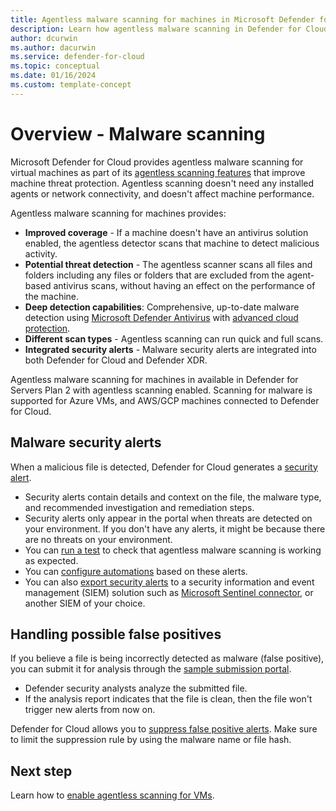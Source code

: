 ```yaml
---
title: Agentless malware scanning for machines in Microsoft Defender for Cloud
description: Learn how agentless malware scanning in Defender for Cloud can protect your virtual machines from malware.
author: dcurwin
ms.author: dacurwin
ms.service: defender-for-cloud
ms.topic: conceptual
ms.date: 01/16/2024
ms.custom: template-concept
---
```


# Overview - Malware scanning

Microsoft Defender for Cloud provides agentless malware scanning for virtual machines as part of its [agentless scanning features](concept-agentless-data-collection.md) that improve machine threat protection. Agentless scanning doesn't need any installed agents or network connectivity, and doesn't affect machine performance.


Agentless malware scanning for machines provides:

- **Improved coverage** - If a machine doesn't have an antivirus solution enabled, the agentless detector scans that machine to detect malicious activity.
- **Potential threat detection** - The agentless scanner scans all files and folders including any files or folders that are excluded from the agent-based antivirus scans, without having an effect on the performance of the machine.
- **Deep detection capabilities**: Comprehensive, up-to-date malware detection using [Microsoft Defender Antivirus](/microsoft-365/security/defender-endpoint/microsoft-defender-antivirus-windows) with [advanced cloud protection](/microsoft-365/security/defender-endpoint/cloud-protection-microsoft-defender-antivirus).
- **Different scan types** - Agentless scanning can run quick and full scans.
- **Integrated security alerts** - Malware security alerts are integrated into both Defender for Cloud and Defender XDR.

Agentless malware scanning for machines in available in Defender for Servers Plan 2 with agentless scanning enabled. Scanning for malware is supported for Azure VMs, and AWS/GCP machines connected to Defender for Cloud. 

## Malware security alerts

When a malicious file is detected, Defender for Cloud generates a [security alert](alerts-overview.md#what-are-security-alerts).

- Security alerts contain details and context on the file, the malware type, and recommended investigation and remediation steps.
- Security alerts only appear in the portal when threats are detected on your environment. If you don't have any alerts, it might be because there are no threats on your environment.
- You can [run a test](test-agentless-malware-scanning.md) to check that agentless malware scanning is working as expected.
- You can [configure automations](workflow-automation.yml) based on these alerts.
- You can also [export security alerts](alerts-overview.md#exporting-alerts) to a security information and event management (SIEM) solution such as [Microsoft Sentinel connector](/azure/sentinel/connect-defender-for-cloud), or another SIEM of your choice.


## Handling possible false positives

If you believe a file is being incorrectly detected as malware (false positive), you can submit it for analysis through the [sample submission portal](/microsoft-365/security/intelligence/submission-guide). 

- Defender security analysts analyze the submitted file.
- If the analysis report indicates that the file is clean, then the file won't trigger new alerts from now on.

Defender for Cloud allows you to [suppress false positive alerts](alerts-suppression-rules.md). Make sure to limit the suppression rule by using the malware name or file hash.

## Next step

Learn how to [enable agentless scanning for VMs](enable-agentless-scanning-vms.md).
